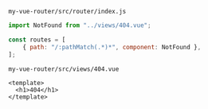 `my-vue-router/src/router/index.js`

```js
import NotFound from "../views/404.vue";

const routes = [
    { path: "/:pathMatch(.*)*", component: NotFound },
];
```

`my-vue-router/src/views/404.vue`

```vue
<template>
  <h1>404</h1>
</template>
```